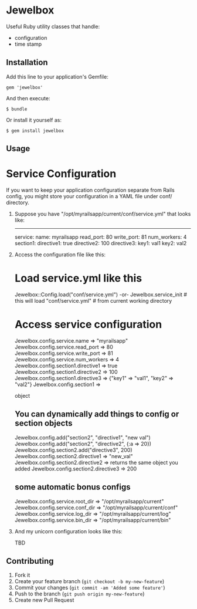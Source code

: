 # Jewelbox

Useful Ruby utility classes that handle:

- configuration
- time stamp

## Installation

Add this line to your application's Gemfile:

    gem 'jewelbox'

And then execute:

    $ bundle

Or install it yourself as:

    $ gem install jewelbox

## Usage

Service Configuration
=====================

If you want to keep your application configuration separate from Rails config,
you might store your configuration in a YAML file under conf/ directory.

1. Suppose you have "/opt/myrailsapp/current/conf/service.yml" that looks like:
  
   ---
   service:
     name: myrailsapp
     read_port: 80
     write_port: 81
     num_workers: 4
   section1:
     directive1: true
     directive2: 100
     directive3:
       key1: val1
       key2: val2

2. Access the configuration file like this:

   # Load service.yml like this
   Jewelbox::Config.load("conf/service.yml")
   -or-
   Jewelbox.service_init               # this will load "conf/service.yml"
                                       # from current working directory
   # Access service configuration
   Jewelbox.config.service.name        => "myrailsapp"
   Jewelbox.config.service.read_port   => 80
   Jewelbox.config.service.write_port  => 81
   Jewelbox.config.service.num_workers => 4
   Jewelbox.config.section1.directive1 => true
   Jewelbox.config.section1.directive2 => 100
   Jewelbox.config.section1.directive3 => {"key1" => "val1", "key2" => "val2"}
   Jewelbox.config.section1            => <Section> object

   # You can dynamically add things to config or section objects
   Jewelbox.config.add("section2", "directive1", "new val")
   Jewelbox.config.add("section2", "directive2", {:a => 20})
   Jewelbox.config.section2.add("directive3", 200)
   Jewelbox.config.section2.directive1 => "new_val"
   Jewelbox.config.section2.directive2 => returns the same object you added
   Jewelbox.config.section2.directive3 => 200

   # some automatic bonus configs
   Jewelbox.config.service.root_dir    => "/opt/myrailsapp/current"
   Jewelbox.config.service.conf_dir    => "/opt/myrailsapp/current/conf"
   Jewelbox.config.service.log_dir     => "/opt/myrailsapp/current/log"
   Jewelbox.config.service.bin_dir     => "/opt/myrailsapp/current/bin"

3. And my unicorn configuration looks like this:
 
   TBD

## Contributing

1. Fork it
2. Create your feature branch (`git checkout -b my-new-feature`)
3. Commit your changes (`git commit -am 'Added some feature'`)
4. Push to the branch (`git push origin my-new-feature`)
5. Create new Pull Request
